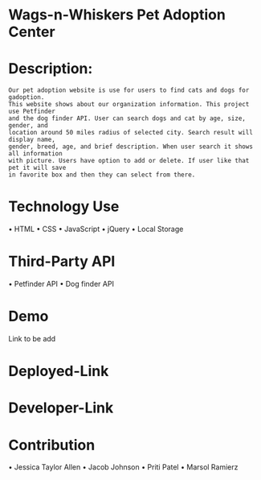 # Wags-n-Whiskers Pet Adoption Center

# Description: 
	Our pet adoption website is use for users to find cats and dogs for gadoption. 
    This website shows about our organization information. This project use Petfinder
    and the dog finder API. User can search dogs and cat by age, size, gender, and 
    location around 50 miles radius of selected city. Search result will display name,
    gender, breed, age, and brief description. When user search it shows all information
    with picture. Users have option to add or delete. If user like that pet it will save 
    in favorite box and then they can select from there. 

# Technology Use
•	HTML
•	CSS
•	JavaScript 
•	jQuery
•	Local Storage

# Third-Party API 
•	Petfinder API
•	Dog finder API

# Demo
Link to be add
# Deployed-Link

# Developer-Link

# Contribution
•	Jessica Taylor Allen
•	Jacob Johnson
•	Priti Patel
•	Marsol Ramierz
